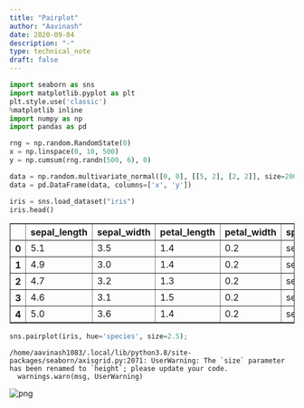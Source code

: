 ```yaml
---
title: "Pairplot"
author: "Aavinash"
date: 2020-09-04
description: "-"
type: technical_note
draft: false
---
```


```python
import seaborn as sns
import matplotlib.pyplot as plt
plt.style.use('classic')
%matplotlib inline
import numpy as np
import pandas as pd
```


```python
rng = np.random.RandomState(0)
x = np.linspace(0, 10, 500)
y = np.cumsum(rng.randn(500, 6), 0)

```


```python
data = np.random.multivariate_normal([0, 0], [[5, 2], [2, 2]], size=2000)
data = pd.DataFrame(data, columns=['x', 'y'])
```


```python
iris = sns.load_dataset("iris")
iris.head()
```




<div>
<style scoped>
    .dataframe tbody tr th:only-of-type {
        vertical-align: middle;
    }

    .dataframe tbody tr th {
        vertical-align: top;
    }

    .dataframe thead th {
        text-align: right;
    }
</style>
<table border="1" class="dataframe">
  <thead>
    <tr style="text-align: right;">
      <th></th>
      <th>sepal_length</th>
      <th>sepal_width</th>
      <th>petal_length</th>
      <th>petal_width</th>
      <th>species</th>
    </tr>
  </thead>
  <tbody>
    <tr>
      <th>0</th>
      <td>5.1</td>
      <td>3.5</td>
      <td>1.4</td>
      <td>0.2</td>
      <td>setosa</td>
    </tr>
    <tr>
      <th>1</th>
      <td>4.9</td>
      <td>3.0</td>
      <td>1.4</td>
      <td>0.2</td>
      <td>setosa</td>
    </tr>
    <tr>
      <th>2</th>
      <td>4.7</td>
      <td>3.2</td>
      <td>1.3</td>
      <td>0.2</td>
      <td>setosa</td>
    </tr>
    <tr>
      <th>3</th>
      <td>4.6</td>
      <td>3.1</td>
      <td>1.5</td>
      <td>0.2</td>
      <td>setosa</td>
    </tr>
    <tr>
      <th>4</th>
      <td>5.0</td>
      <td>3.6</td>
      <td>1.4</td>
      <td>0.2</td>
      <td>setosa</td>
    </tr>
  </tbody>
</table>
</div>




```python
sns.pairplot(iris, hue='species', size=2.5);
```

    /home/aavinash1083/.local/lib/python3.8/site-packages/seaborn/axisgrid.py:2071: UserWarning: The `size` parameter has been renamed to `height`; please update your code.
      warnings.warn(msg, UserWarning)



![png](Pairplot_5_1.png)



```python

```
